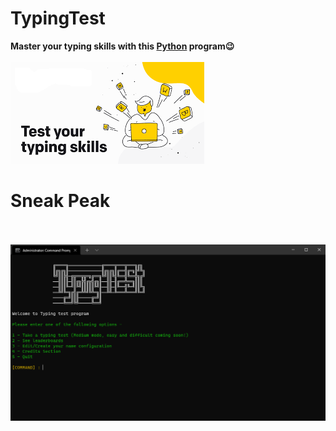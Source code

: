 # TypingTest
<b>Master your typing skills with this <a href="https://www.python.org/">Python</a> program😉</b>
<br><br><img src="Images/typing.png">

# Sneak Peak
<br><br><img src="Images/peek.png">

